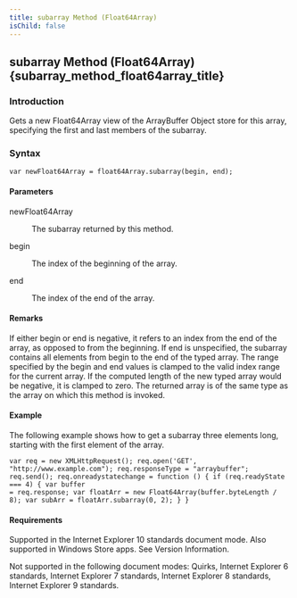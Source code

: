 ```yaml
---
title: subarray Method (Float64Array)
isChild: false
---
```


## subarray Method (Float64Array) {subarray_method_float64array_title}

### Introduction 

 Gets a new Float64Array view of the ArrayBuffer Object store for this array, specifying the first and last members of the subarray.

### Syntax 

```
var newFloat64Array = float64Array.subarray(begin, end);
```

#### Parameters 

<div id="sectionSection0" class="section" name="collapseableSection" style="" expanded="true">
  <dl class="authored">
    <dt>
      <span class="parameter" sdata="paramReference" xmlns:util="util">newFloat64Array</span>
    </dt>
    <dd>
      <p xmlns:util="util">
        The subarray returned by this method.
      </p>
    </dd>
    <dt>
      <span class="parameter" sdata="paramReference" xmlns:util="util">begin</span>
    </dt>
    <dd>
      <p xmlns:util="util">
        The index of the beginning of the array.
      </p>
    </dd>
    <dt>
      <span class="parameter" sdata="paramReference" xmlns:util="util">end</span>
    </dt>
    <dd>
      <p xmlns:util="util">
        The index of the end of the array.
      </p>
    </dd>
  </dl>
</div>

#### Remarks 

<div id="languageReferenceRemarksSection" class="section" name="collapseableSection" style="">
  <p xmlns:util="util">
    If either <span class="parameter" sdata="paramReference">begin</span> or <span class="parameter" sdata="paramReference">end</span> is negative, it refers to an index from the end of the array, as
    opposed to from the beginning. If <span class="parameter" sdata="paramReference">end</span> is unspecified, the subarray contains all elements from <span class="parameter" sdata=
    "paramReference">begin</span> to the end of the typed array. The range specified by the <span class="parameter" sdata="paramReference">begin</span> and <span class="parameter" sdata=
    "paramReference">end</span> values is clamped to the valid index range for the current array. If the computed length of the new typed array would be negative, it is clamped to zero. The returned
    array is of the same type as the array on which this method is invoked.
  </p>
</div>

#### Example 

<p xmlns:util="util">
  The following example shows how to get a subarray three elements long, starting with the first element of the array.
</p>

```
var req = new XMLHttpRequest(); req.open('GET', "http://www.example.com"); req.responseType = "arraybuffer"; req.send(); req.onreadystatechange = function () { if (req.readyState === 4) { var buffer
= req.response; var floatArr = new Float64Array(buffer.byteLength / 8); var subArr = floatArr.subarray(0, 2); } }
```

#### Requirements 

<div id="requirementsTitleSection" class="section" name="collapseableSection" style="">
  <p xmlns:util="util"></p>
  <p>
    Supported in the Internet Explorer 10 standards document mode. Also supported in Windows Store apps. See Version Information.
  </p>
  <p>
    Not supported in the following document modes: Quirks, Internet Explorer 6 standards, Internet Explorer 7 standards, Internet Explorer 8 standards, Internet Explorer 9 standards.
  </p>
</div>

